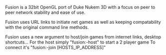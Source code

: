 
Fusion is a 32bit OpenGL port of Duke Nukem 3D with a focus on peer to peer network stability and ease of use.

Fusion uses URL links to initiate net games as well as keeping compatability with the original command line methods.

Fusion uses a new argument to host/join games from internet links, desktop shortcuts... 
  For the host simply "fusion:-host" to start a 2 player game
  To connect it's "fusion:-join [HOSTS_IP_ADDRESS]"

